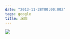 ```yaml
---
date: "2013-11-28T00:00:00Z"
tags: google
title: 涂鸦
---
```


![](https://blog.du1ab.org/2013/happy_birthday.png)

